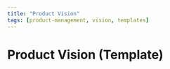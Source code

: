 ```yaml
---
title: "Product Vision"
tags: [product-management, vision, templates]
---
```


# Product Vision (Template)